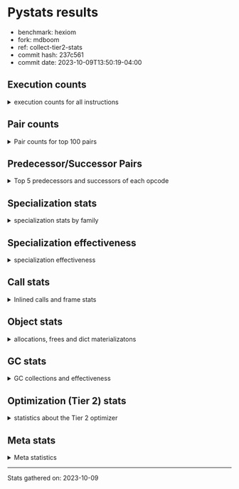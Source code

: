 
# Pystats results

- benchmark: hexiom
- fork: mdboom
- ref: collect-tier2-stats
- commit hash: 237c561
- commit date: 2023-10-09T13:50:19-04:00

## Execution counts

<details>
<summary> execution counts for all instructions </summary>

|Name | Count | Self | Cumulative | Miss ratio | 
|---|---:|---:|---:|---:|
| LOAD_FAST | 36,613,560 | 13.4% | 13.4% |  |
| RESUME_CHECK | 22,666,560 | 8.3% | 21.7% |  |
| ENTER_EXECUTOR | 21,010,960 | 7.7% | 29.4% |  |
| LOAD_CONST | 18,483,960 | 6.8% | 36.2% |  |
| POP_TOP | 14,750,340 | 5.4% | 41.6% |  |
| INTERPRETER_EXIT | 14,362,440 | 5.3% | 46.9% |  |
| YIELD_VALUE | 13,643,820 | 5.0% | 51.9% |  |
| BINARY_SUBSCR_LIST_INT | 13,121,280 | 4.8% | 56.7% |  |
| STORE_FAST | 12,166,820 | 4.5% | 61.2% |  |
| LOAD_ATTR_INSTANCE_VALUE | 12,161,280 | 4.5% | 65.6% |  |
| COMPARE_OP_INT | 9,144,000 | 3.4% | 69.0% |  |
| RETURN_VALUE | 7,357,560 | 2.7% | 71.7% |  |
| POP_JUMP_IF_FALSE | 6,627,420 | 2.4% | 74.1% |  |
| LOAD_FAST_LOAD_FAST | 6,306,300 | 2.3% | 76.4% |  |
| POP_JUMP_IF_TRUE | 5,834,880 | 2.1% | 78.6% |  |
| CALL_PY_EXACT_ARGS | 5,096,700 | 1.9% | 80.4% |  |
| LOAD_ATTR_METHOD_WITH_VALUES | 4,459,680 | 1.6% | 82.1% |  |
| LOAD_GLOBAL_BUILTIN | 4,413,180 | 1.6% | 83.7% |  |
| TO_BOOL_BOOL | 3,750,720 | 1.4% | 85.1% |  |
| CALL_LEN | 3,536,640 | 1.3% | 86.4% |  |
| BINARY_SUBSCR_GETITEM | 3,467,040 | 1.3% | 87.6% |  |
| BINARY_OP_ADD_INT | 3,381,600 | 1.2% | 88.9% |  |
| LOAD_GLOBAL_MODULE | 3,327,000 | 1.2% | 90.1% |  |
| JUMP_FORWARD | 3,119,040 | 1.1% | 91.2% |  |
| GET_ITER | 2,494,200 | 0.9% | 92.2% |  |
| FOR_ITER_LIST | 2,268,080 | 0.8% | 93.0% | 0.1% |
| LOAD_DEREF | 2,221,140 | 0.8% | 93.8% |  |
| CONTAINS_OP | 2,102,400 | 0.8% | 94.6% |  |
| RETURN_CONST | 1,865,820 | 0.7% | 95.3% |  |
| SWAP | 1,522,080 | 0.6% | 95.8% |  |
| COPY | 1,226,880 | 0.4% | 96.3% |  |
| CALL_BUILTIN_CLASS | 1,038,300 | 0.4% | 96.7% |  |
| FOR_ITER_RANGE | 991,700 | 0.4% | 97.0% | 0.2% |
| RETURN_GENERATOR | 718,140 | 0.3% | 97.3% |  |
| COPY_FREE_VARS | 718,140 | 0.3% | 97.5% |  |
| CALL_BUILTIN_FAST_WITH_KEYWORDS | 718,080 | 0.3% | 97.8% |  |
| STORE_SUBSCR_LIST_INT | 703,200 | 0.3% | 98.1% |  |
| BINARY_OP_SUBTRACT_INT | 613,440 | 0.2% | 98.3% |  |
| BUILD_TUPLE | 504,000 | 0.2% | 98.5% |  |
| MAKE_FUNCTION | 462,300 | 0.2% | 98.6% |  |
| SET_FUNCTION_ATTRIBUTE | 462,240 | 0.2% | 98.8% |  |
| BUILD_LIST | 364,860 | 0.1% | 98.9% |  |
| STORE_ATTR_INSTANCE_VALUE | 354,240 | 0.1% | 99.1% |  |
| LOAD_ATTR_METHOD_NO_DICT | 345,120 | 0.1% | 99.2% |  |
| POP_JUMP_IF_NOT_NONE | 261,600 | 0.1% | 99.3% |  |
| CALL_LIST_APPEND | 224,160 | 0.1% | 99.4% |  |
| BINARY_SLICE | 212,640 | 0.1% | 99.5% |  |
| CALL_METHOD_DESCRIPTOR_O | 174,780 | 0.1% | 99.5% |  |
| EXTENDED_ARG | 123,840 | 0.0% | 99.6% |  |
| EXIT_INIT_CHECK | 117,600 | 0.0% | 99.6% |  |
| CALL_ALLOC_AND_ENTER_INIT | 117,600 | 0.0% | 99.7% |  |
| MAKE_CELL | 103,680 | 0.0% | 99.7% |  |
| STORE_DEREF | 103,680 | 0.0% | 99.7% |  |
| BINARY_SUBSCR_TUPLE_INT | 95,520 | 0.0% | 99.8% |  |
| LOAD_ATTR_CLASS | 94,140 | 0.0% | 99.8% |  |
| LIST_APPEND | 78,240 | 0.0% | 99.8% |  |
| LOAD_FAST_AND_CLEAR | 78,240 | 0.0% | 99.9% |  |
| STORE_FAST_LOAD_FAST | 78,000 | 0.0% | 99.9% |  |
| CALL_PY_WITH_DEFAULTS | 77,280 | 0.0% | 99.9% |  |
| STORE_FAST_STORE_FAST | 53,820 | 0.0% | 99.9% |  |
| UNPACK_SEQUENCE_TWO_TUPLE | 53,820 | 0.0% | 100.0% |  |
| NOP | 42,780 | 0.0% | 100.0% |  |
| CALL_KW | 14,400 | 0.0% | 100.0% |  |
| BINARY_OP | 11,260 | 0.0% | 100.0% |  |
| STORE_SUBSCR_DICT | 9,120 | 0.0% | 100.0% |  |
| CALL | 7,840 | 0.0% | 100.0% |  |
| COMPARE_OP_STR | 7,740 | 0.0% | 100.0% |  |
| BINARY_SUBSCR_STR_INT | 7,680 | 0.0% | 100.0% |  |
| CALL_STR_1 | 5,760 | 0.0% | 100.0% |  |
| BINARY_SUBSCR_DICT | 2,940 | 0.0% | 100.0% |  |
| BINARY_OP_MULTIPLY_INT | 2,880 | 0.0% | 100.0% |  |
| CALL_METHOD_DESCRIPTOR_FAST | 840 | 0.0% | 100.0% |  |
| PUSH_NULL | 560 | 0.0% | 100.0% |  |
| CALL_METHOD_DESCRIPTOR_FAST_WITH_KEYWORDS | 540 | 0.0% | 100.0% |  |
| BUILD_MAP | 480 | 0.0% | 100.0% |  |
| JUMP_BACKWARD | 480 | 0.0% | 100.0% |  |
| CALL_METHOD_DESCRIPTOR_NOARGS | 480 | 0.0% | 100.0% |  |
| LOAD_ATTR_METHOD_LAZY_DICT | 480 | 0.0% | 100.0% |  |
| LOAD_ATTR_MODULE | 420 | 0.0% | 100.0% |  |
| LOAD_ATTR | 200 | 0.0% | 100.0% |  |
| LOAD_GLOBAL | 180 | 0.0% | 100.0% |  |
| CALL_FUNCTION_EX | 120 | 0.0% | 100.0% |  |
| CALL_INTRINSIC_1 | 60 | 0.0% | 100.0% |  |
| LIST_EXTEND | 60 | 0.0% | 100.0% |  |
| LOAD_FAST_CHECK | 60 | 0.0% | 100.0% |  |
| BINARY_OP_SUBTRACT_FLOAT | 60 | 0.0% | 100.0% |  |
| BINARY_SUBSCR | 20 | 0.0% | 100.0% |  |
| COMPARE_OP | 20 | 0.0% | 100.0% |  |
| UNPACK_SEQUENCE | 20 | 0.0% | 100.0% |  |


</details>

## Pair counts

<details>
<summary> Pair counts for top 100 pairs </summary>

|Pair | Count | Self | Cumulative | 
|---|---:|---:|---:|
| POP_TOP ENTER_EXECUTOR | 13,658,920 | 5.0% | 5.0% |
| CACHE RESUME_CHECK | 13,644,300 | 5.0% | 10.0% |
| YIELD_VALUE INTERPRETER_EXIT | 13,643,820 | 5.0% | 15.0% |
| RESUME_CHECK POP_TOP | 13,643,820 | 5.0% | 20.0% |
| LOAD_FAST LOAD_ATTR_INSTANCE_VALUE | 10,451,520 | 3.8% | 23.9% |
| ENTER_EXECUTOR YIELD_VALUE | 9,886,140 | 3.6% | 27.5% |
| LOAD_ATTR_INSTANCE_VALUE LOAD_FAST | 8,432,160 | 3.1% | 30.6% |
| LOAD_FAST BINARY_SUBSCR_LIST_INT | 8,284,800 | 3.0% | 33.6% |
| STORE_FAST LOAD_FAST | 6,559,860 | 2.4% | 36.0% |
| RESUME_CHECK LOAD_FAST | 5,202,300 | 1.9% | 37.9% |
| CALL_PY_EXACT_ARGS RESUME_CHECK | 4,538,880 | 1.7% | 39.6% |
| COMPARE_OP_INT POP_JUMP_IF_TRUE | 4,230,240 | 1.6% | 41.1% |
| BINARY_SUBSCR_LIST_INT RETURN_VALUE | 4,224,000 | 1.5% | 42.7% |
| LOAD_CONST COMPARE_OP_INT | 4,166,880 | 1.5% | 44.2% |
| LOAD_GLOBAL_BUILTIN LOAD_FAST | 3,971,580 | 1.5% | 45.7% |
| LOAD_FAST LOAD_ATTR_METHOD_WITH_VALUES | 3,964,320 | 1.5% | 47.1% |
| CALL_LEN LOAD_CONST | 3,471,360 | 1.3% | 48.4% |
| BINARY_SUBSCR_GETITEM RESUME_CHECK | 3,467,040 | 1.3% | 49.7% |
| LOAD_FAST LOAD_CONST | 3,349,440 | 1.2% | 50.9% |
| LOAD_ATTR_METHOD_WITH_VALUES LOAD_FAST | 3,349,440 | 1.2% | 52.1% |
| LOAD_FAST CALL_PY_EXACT_ARGS | 3,328,320 | 1.2% | 53.4% |
| LOAD_CONST BINARY_OP_ADD_INT | 3,311,040 | 1.2% | 54.6% |
| BINARY_OP_ADD_INT STORE_FAST | 3,304,800 | 1.2% | 55.8% |
| JUMP_FORWARD YIELD_VALUE | 3,071,040 | 1.1% | 56.9% |
| LOAD_CONST JUMP_FORWARD | 3,071,040 | 1.1% | 58.0% |
| ENTER_EXECUTOR LOAD_CONST | 3,041,280 | 1.1% | 59.1% |
| LOAD_CONST BINARY_SUBSCR_LIST_INT | 2,832,000 | 1.0% | 60.2% |
| RETURN_VALUE TO_BOOL_BOOL | 2,757,600 | 1.0% | 61.2% |
| LOAD_GLOBAL_MODULE COMPARE_OP_INT | 2,744,160 | 1.0% | 62.2% |
| RETURN_VALUE LOAD_CONST | 2,701,920 | 1.0% | 63.2% |
| TO_BOOL_BOOL POP_JUMP_IF_FALSE | 2,643,360 | 1.0% | 64.2% |
| POP_JUMP_IF_TRUE ENTER_EXECUTOR | 2,600,160 | 1.0% | 65.1% |
| RESUME_CHECK LOAD_GLOBAL_BUILTIN | 2,568,000 | 0.9% | 66.1% |
| BINARY_SUBSCR_LIST_INT CALL_LEN | 2,542,080 | 0.9% | 67.0% |
| COMPARE_OP_INT RETURN_VALUE | 2,542,080 | 0.9% | 67.9% |
| STORE_FAST ENTER_EXECUTOR | 2,482,840 | 0.9% | 68.8% |
| COMPARE_OP_INT POP_JUMP_IF_FALSE | 2,371,680 | 0.9% | 69.7% |
| LOAD_CONST STORE_FAST | 2,366,400 | 0.9% | 70.6% |
| FOR_ITER_LIST STORE_FAST | 2,141,240 | 0.8% | 71.4% |
| BINARY_SUBSCR_LIST_INT LOAD_GLOBAL_MODULE | 2,115,840 | 0.8% | 72.1% |
| POP_JUMP_IF_TRUE LOAD_FAST | 1,952,160 | 0.7% | 72.8% |
| ENTER_EXECUTOR BINARY_SUBSCR_GETITEM | 1,847,040 | 0.7% | 73.5% |
| POP_JUMP_IF_FALSE LOAD_FAST | 1,766,460 | 0.6% | 74.2% |
| POP_JUMP_IF_FALSE LOAD_CONST | 1,667,040 | 0.6% | 74.8% |
| CONTAINS_OP POP_JUMP_IF_FALSE | 1,611,360 | 0.6% | 75.4% |
| LOAD_FAST_LOAD_FAST BINARY_SUBSCR_GETITEM | 1,611,360 | 0.6% | 76.0% |
| ENTER_EXECUTOR LOAD_FAST | 1,476,960 | 0.5% | 76.5% |
| BINARY_SUBSCR_LIST_INT LOAD_CONST | 1,339,200 | 0.5% | 77.0% |
| LOAD_FAST_LOAD_FAST COMPARE_OP_INT | 1,281,120 | 0.5% | 77.5% |
| POP_JUMP_IF_FALSE LOAD_FAST_LOAD_FAST | 1,247,040 | 0.5% | 77.9% |
| LOAD_DEREF LOAD_FAST | 1,189,920 | 0.4% | 78.4% |
| LOAD_FAST CONTAINS_OP | 1,189,920 | 0.4% | 78.8% |
| TO_BOOL_BOOL POP_JUMP_IF_TRUE | 1,107,360 | 0.4% | 79.2% |
| BINARY_SUBSCR_LIST_INT STORE_FAST | 1,000,800 | 0.4% | 79.6% |
| LOAD_ATTR_INSTANCE_VALUE STORE_FAST | 995,520 | 0.4% | 79.9% |
| CALL_BUILTIN_CLASS GET_ITER | 989,280 | 0.4% | 80.3% |
| RESUME_CHECK LOAD_FAST_LOAD_FAST | 988,320 | 0.4% | 80.7% |
| STORE_FAST LOAD_CONST | 985,500 | 0.4% | 81.0% |
| LOAD_FAST_LOAD_FAST CALL_PY_EXACT_ARGS | 981,120 | 0.4% | 81.4% |
| ENTER_EXECUTOR ENTER_EXECUTOR | 955,660 | 0.4% | 81.7% |
| GET_ITER FOR_ITER_RANGE | 935,340 | 0.3% | 82.1% |
| LOAD_ATTR_METHOD_WITH_VALUES LOAD_FAST_LOAD_FAST | 926,880 | 0.3% | 82.4% |
| GET_ITER FOR_ITER_LIST | 914,640 | 0.3% | 82.8% |
| LOAD_FAST GET_ITER | 913,980 | 0.3% | 83.1% |
| LOAD_DEREF BINARY_SUBSCR_LIST_INT | 911,520 | 0.3% | 83.4% |
| ENTER_EXECUTOR LOAD_FAST_LOAD_FAST | 892,320 | 0.3% | 83.8% |
| RETURN_CONST TO_BOOL_BOOL | 891,360 | 0.3% | 84.1% |
| LOAD_FAST_LOAD_FAST LOAD_ATTR_INSTANCE_VALUE | 889,920 | 0.3% | 84.4% |
| POP_JUMP_IF_FALSE ENTER_EXECUTOR | 873,120 | 0.3% | 84.7% |
| BINARY_SUBSCR_LIST_INT CONTAINS_OP | 869,760 | 0.3% | 85.0% |
| FOR_ITER_RANGE STORE_FAST | 834,000 | 0.3% | 85.3% |
| LOAD_ATTR_INSTANCE_VALUE LOAD_DEREF | 821,760 | 0.3% | 85.6% |
| LOAD_FAST COMPARE_OP_INT | 792,000 | 0.3% | 85.9% |
| RETURN_VALUE LOAD_ATTR_INSTANCE_VALUE | 759,360 | 0.3% | 86.2% |
| LOAD_FAST LOAD_GLOBAL_MODULE | 750,240 | 0.3% | 86.5% |
| ENTER_EXECUTOR RETURN_CONST | 721,940 | 0.3% | 86.8% |
| ENTER_EXECUTOR LOAD_GLOBAL_BUILTIN | 720,000 | 0.3% | 87.0% |
| POP_JUMP_IF_FALSE RETURN_CONST | 719,040 | 0.3% | 87.3% |
| RETURN_CONST INTERPRETER_EXIT | 718,620 | 0.3% | 87.5% |
| BINARY_SUBSCR_LIST_INT LOAD_FAST | 718,560 | 0.3% | 87.8% |
| CACHE POP_TOP | 718,140 | 0.3% | 88.1% |
| POP_TOP RESUME_CHECK | 718,140 | 0.3% | 88.3% |
| LOAD_FAST FOR_ITER_LIST | 718,140 | 0.3% | 88.6% |
| RETURN_GENERATOR CALL_BUILTIN_FAST_WITH_KEYWORDS | 718,080 | 0.3% | 88.9% |
| COPY_FREE_VARS RETURN_GENERATOR | 718,080 | 0.3% | 89.1% |
| STORE_FAST LOAD_DEREF | 718,080 | 0.3% | 89.4% |
| CALL_BUILTIN_FAST_WITH_KEYWORDS STORE_FAST | 718,080 | 0.3% | 89.7% |
| STORE_FAST LOAD_FAST_LOAD_FAST | 713,820 | 0.3% | 89.9% |
| RETURN_VALUE CALL_LEN | 699,360 | 0.3% | 90.2% |
| LOAD_CONST YIELD_VALUE | 686,400 | 0.3% | 90.4% |
| LOAD_ATTR_INSTANCE_VALUE CALL_BUILTIN_CLASS | 666,240 | 0.2% | 90.7% |
| COPY COPY | 613,440 | 0.2% | 90.9% |
| COPY BINARY_SUBSCR_LIST_INT | 613,440 | 0.2% | 91.1% |
| SWAP SWAP | 613,440 | 0.2% | 91.3% |
| SWAP STORE_SUBSCR_LIST_INT | 613,440 | 0.2% | 91.6% |
| LOAD_CONST BINARY_OP_SUBTRACT_INT | 612,480 | 0.2% | 91.8% |
| BINARY_OP_SUBTRACT_INT SWAP | 607,200 | 0.2% | 92.0% |
| POP_JUMP_IF_TRUE LOAD_FAST_LOAD_FAST | 588,000 | 0.2% | 92.2% |
| LOAD_ATTR_INSTANCE_VALUE GET_ITER | 566,400 | 0.2% | 92.4% |
| ENTER_EXECUTOR FOR_ITER_LIST | 508,440 | 0.2% | 92.6% |


</details>

## Predecessor/Successor Pairs

<details>
<summary> Top 5 predecessors and successors of each opcode </summary>

### BINARY_SLICE

<details>
<summary> Successors and predecessors for BINARY_SLICE </summary>

|Predecessors | Count | Percentage | 
|---|---:|---:|
| LOAD_CONST | 211,680 | 99.5% |
| BINARY_OP_ADD_INT | 960 | 0.5% |

|Successors | Count | Percentage | 
|---|---:|---:|
| STORE_FAST | 158,880 | 74.7% |
| LIST_APPEND | 53,760 | 25.3% |


</details>

### CACHE

<details>
<summary> Successors and predecessors for CACHE </summary>

|Successors | Count | Percentage | 
|---|---:|---:|
| RESUME_CHECK | 13,644,300 | 95.0% |
| POP_TOP | 718,140 | 5.0% |


</details>

### BINARY_SUBSCR

<details>
<summary> Successors and predecessors for BINARY_SUBSCR </summary>

|Predecessors | Count | Percentage | 
|---|---:|---:|
| LOAD_FAST | 20 | 100.0% |

|Successors | Count | Percentage | 
|---|---:|---:|
| BINARY_SUBSCR_DICT | 20 | 100.0% |


</details>

### EXIT_INIT_CHECK

<details>
<summary> Successors and predecessors for EXIT_INIT_CHECK </summary>

|Predecessors | Count | Percentage | 
|---|---:|---:|
| RETURN_CONST | 117,600 | 100.0% |

|Successors | Count | Percentage | 
|---|---:|---:|
| RETURN_VALUE | 117,600 | 100.0% |


</details>

### GET_ITER

<details>
<summary> Successors and predecessors for GET_ITER </summary>

|Predecessors | Count | Percentage | 
|---|---:|---:|
| CALL_BUILTIN_CLASS | 989,280 | 39.7% |
| LOAD_FAST | 913,980 | 36.6% |
| LOAD_ATTR_INSTANCE_VALUE | 566,400 | 22.7% |
| RETURN_VALUE | 23,520 | 0.9% |
| CALL_METHOD_DESCRIPTOR_FAST_WITH_KEYWORDS | 540 | 0.0% |

|Successors | Count | Percentage | 
|---|---:|---:|
| FOR_ITER_RANGE | 935,340 | 37.5% |
| FOR_ITER_LIST | 914,640 | 36.7% |
| CALL_PY_EXACT_ARGS | 462,280 | 18.5% |
| EXTENDED_ARG | 103,680 | 4.2% |
| LOAD_FAST_AND_CLEAR | 78,240 | 3.1% |


</details>

### INTERPRETER_EXIT

<details>
<summary> Successors and predecessors for INTERPRETER_EXIT </summary>

|Predecessors | Count | Percentage | 
|---|---:|---:|
| YIELD_VALUE | 13,643,820 | 95.0% |
| RETURN_CONST | 718,620 | 5.0% |


</details>

### MAKE_FUNCTION

<details>
<summary> Successors and predecessors for MAKE_FUNCTION </summary>

|Predecessors | Count | Percentage | 
|---|---:|---:|
| LOAD_CONST | 462,300 | 100.0% |

|Successors | Count | Percentage | 
|---|---:|---:|
| SET_FUNCTION_ATTRIBUTE | 462,240 | 100.0% |
| LOAD_FAST_CHECK | 60 | 0.0% |


</details>

### NOP

<details>
<summary> Successors and predecessors for NOP </summary>

|Predecessors | Count | Percentage | 
|---|---:|---:|
| POP_JUMP_IF_FALSE | 42,720 | 99.9% |
| POP_TOP | 60 | 0.1% |

|Successors | Count | Percentage | 
|---|---:|---:|
| LOAD_GLOBAL_MODULE | 42,720 | 99.9% |
| LOAD_DEREF | 60 | 0.1% |


</details>

### POP_TOP

<details>
<summary> Successors and predecessors for POP_TOP </summary>

|Predecessors | Count | Percentage | 
|---|---:|---:|
| RESUME_CHECK | 13,643,820 | 92.5% |
| CACHE | 718,140 | 4.9% |
| CALL_METHOD_DESCRIPTOR_O | 174,720 | 1.2% |
| RETURN_CONST | 138,240 | 0.9% |
| SWAP | 60,960 | 0.4% |

|Successors | Count | Percentage | 
|---|---:|---:|
| ENTER_EXECUTOR | 13,658,920 | 92.6% |
| RESUME_CHECK | 718,140 | 4.9% |
| RETURN_CONST | 228,480 | 1.5% |
| RETURN_VALUE | 60,960 | 0.4% |
| LOAD_GLOBAL_MODULE | 54,720 | 0.4% |


</details>

### PUSH_NULL

<details>
<summary> Successors and predecessors for PUSH_NULL </summary>

|Predecessors | Count | Percentage | 
|---|---:|---:|
| LOAD_ATTR_MODULE | 420 | 75.0% |
| LOAD_DEREF | 120 | 21.4% |
| LOAD_ATTR | 20 | 3.6% |

|Successors | Count | Percentage | 
|---|---:|---:|
| CALL | 440 | 78.6% |
| LOAD_FAST | 120 | 21.4% |


</details>

### RETURN_GENERATOR

<details>
<summary> Successors and predecessors for RETURN_GENERATOR </summary>

|Predecessors | Count | Percentage | 
|---|---:|---:|
| COPY_FREE_VARS | 718,080 | 100.0% |
| CALL_PY_EXACT_ARGS | 60 | 0.0% |

|Successors | Count | Percentage | 
|---|---:|---:|
| CALL_BUILTIN_FAST_WITH_KEYWORDS | 718,080 | 100.0% |
| CALL_METHOD_DESCRIPTOR_O | 40 | 0.0% |
| CALL | 20 | 0.0% |


</details>

### RETURN_VALUE

<details>
<summary> Successors and predecessors for RETURN_VALUE </summary>

|Predecessors | Count | Percentage | 
|---|---:|---:|
| BINARY_SUBSCR_LIST_INT | 4,224,000 | 57.4% |
| COMPARE_OP_INT | 2,542,080 | 34.6% |
| LOAD_FAST | 292,380 | 4.0% |
| EXIT_INIT_CHECK | 117,600 | 1.6% |
| RETURN_VALUE | 78,300 | 1.1% |

|Successors | Count | Percentage | 
|---|---:|---:|
| TO_BOOL_BOOL | 2,757,600 | 37.5% |
| LOAD_CONST | 2,701,920 | 36.7% |
| LOAD_ATTR_INSTANCE_VALUE | 759,360 | 10.3% |
| CALL_LEN | 699,360 | 9.5% |
| STORE_FAST | 240,960 | 3.3% |


</details>

### BINARY_OP

<details>
<summary> Successors and predecessors for BINARY_OP </summary>

|Predecessors | Count | Percentage | 
|---|---:|---:|
| LOAD_FAST | 9,620 | 85.4% |
| BUILD_LIST | 960 | 8.5% |
| BINARY_OP_SUBTRACT_INT | 480 | 4.3% |
| BINARY_OP | 200 | 1.8% |

|Successors | Count | Percentage | 
|---|---:|---:|
| LOAD_CONST | 10,080 | 89.5% |
| LOAD_FAST | 480 | 4.3% |
| STORE_FAST | 480 | 4.3% |
| BINARY_OP | 200 | 1.8% |
| BINARY_OP_SUBTRACT_FLOAT | 20 | 0.2% |


</details>

### BUILD_LIST

<details>
<summary> Successors and predecessors for BUILD_LIST </summary>

|Predecessors | Count | Percentage | 
|---|---:|---:|
| LOAD_FAST | 181,500 | 49.7% |
| STORE_FAST | 102,720 | 28.2% |
| SWAP | 78,240 | 21.4% |
| LOAD_CONST | 960 | 0.3% |
| LOAD_FAST_LOAD_FAST | 960 | 0.3% |

|Successors | Count | Percentage | 
|---|---:|---:|
| STORE_FAST | 205,440 | 56.3% |
| LOAD_FAST | 78,720 | 21.6% |
| SWAP | 78,240 | 21.4% |
| BINARY_OP | 960 | 0.3% |
| CALL_ALLOC_AND_ENTER_INIT | 960 | 0.3% |


</details>

### BUILD_MAP

<details>
<summary> Successors and predecessors for BUILD_MAP </summary>

|Predecessors | Count | Percentage | 
|---|---:|---:|
| STORE_ATTR_INSTANCE_VALUE | 480 | 100.0% |

|Successors | Count | Percentage | 
|---|---:|---:|
| LOAD_FAST | 480 | 100.0% |


</details>

### BUILD_TUPLE

<details>
<summary> Successors and predecessors for BUILD_TUPLE </summary>

|Predecessors | Count | Percentage | 
|---|---:|---:|
| LOAD_FAST | 462,240 | 91.7% |
| LOAD_FAST_LOAD_FAST | 27,840 | 5.5% |
| LOAD_GLOBAL_MODULE | 13,920 | 2.8% |

|Successors | Count | Percentage | 
|---|---:|---:|
| LOAD_CONST | 462,240 | 91.7% |
| LIST_APPEND | 23,520 | 4.7% |
| CALL_LIST_APPEND | 13,920 | 2.8% |
| STORE_FAST | 3,360 | 0.7% |
| BINARY_SUBSCR_DICT | 480 | 0.1% |


</details>

### CALL

<details>
<summary> Successors and predecessors for CALL </summary>

|Predecessors | Count | Percentage | 
|---|---:|---:|
| LOAD_FAST | 3,380 | 43.1% |
| ENTER_EXECUTOR | 2,680 | 34.2% |
| BINARY_SUBSCR_LIST_INT | 480 | 6.1% |
| LOAD_ATTR_INSTANCE_VALUE | 480 | 6.1% |
| PUSH_NULL | 440 | 5.6% |

|Successors | Count | Percentage | 
|---|---:|---:|
| STORE_FAST | 7,320 | 93.4% |
| CALL | 280 | 3.6% |
| POP_TOP | 60 | 0.8% |
| LOAD_FAST | 60 | 0.8% |
| CALL_METHOD_DESCRIPTOR_FAST | 40 | 0.5% |


</details>

### CALL_FUNCTION_EX

<details>
<summary> Successors and predecessors for CALL_FUNCTION_EX </summary>

|Predecessors | Count | Percentage | 
|---|---:|---:|
| CALL_INTRINSIC_1 | 60 | 50.0% |
| LOAD_FAST | 60 | 50.0% |

|Successors | Count | Percentage | 
|---|---:|---:|
| COPY_FREE_VARS | 60 | 50.0% |
| RESUME_CHECK | 60 | 50.0% |


</details>

### CALL_INTRINSIC_1

<details>
<summary> Successors and predecessors for CALL_INTRINSIC_1 </summary>

|Predecessors | Count | Percentage | 
|---|---:|---:|
| LIST_EXTEND | 60 | 100.0% |

|Successors | Count | Percentage | 
|---|---:|---:|
| CALL_FUNCTION_EX | 60 | 100.0% |


</details>

### CALL_KW

<details>
<summary> Successors and predecessors for CALL_KW </summary>

|Predecessors | Count | Percentage | 
|---|---:|---:|
| LOAD_CONST | 12,960 | 90.0% |
| ENTER_EXECUTOR | 1,440 | 10.0% |

|Successors | Count | Percentage | 
|---|---:|---:|
| POP_TOP | 13,920 | 96.7% |
| RESUME_CHECK | 480 | 3.3% |


</details>

### COMPARE_OP

<details>
<summary> Successors and predecessors for COMPARE_OP </summary>

|Predecessors | Count | Percentage | 
|---|---:|---:|
| LOAD_FAST_LOAD_FAST | 20 | 100.0% |

|Successors | Count | Percentage | 
|---|---:|---:|
| COMPARE_OP_STR | 20 | 100.0% |


</details>

### CONTAINS_OP

<details>
<summary> Successors and predecessors for CONTAINS_OP </summary>

|Predecessors | Count | Percentage | 
|---|---:|---:|
| LOAD_FAST | 1,189,920 | 56.6% |
| BINARY_SUBSCR_LIST_INT | 869,760 | 41.4% |
| RETURN_VALUE | 42,240 | 2.0% |
| LOAD_ATTR_INSTANCE_VALUE | 480 | 0.0% |

|Successors | Count | Percentage | 
|---|---:|---:|
| POP_JUMP_IF_FALSE | 1,611,360 | 76.6% |
| POP_JUMP_IF_TRUE | 490,560 | 23.3% |
| RETURN_VALUE | 480 | 0.0% |


</details>

### COPY

<details>
<summary> Successors and predecessors for COPY </summary>

|Predecessors | Count | Percentage | 
|---|---:|---:|
| COPY | 613,440 | 50.0% |
| LOAD_FAST_LOAD_FAST | 483,840 | 39.4% |
| BINARY_SUBSCR_LIST_INT | 129,600 | 10.6% |

|Successors | Count | Percentage | 
|---|---:|---:|
| COPY | 613,440 | 50.0% |
| BINARY_SUBSCR_LIST_INT | 613,440 | 50.0% |


</details>

### COPY_FREE_VARS

<details>
<summary> Successors and predecessors for COPY_FREE_VARS </summary>

|Predecessors | Count | Percentage | 
|---|---:|---:|
| CALL_PY_EXACT_ARGS | 462,240 | 64.4% |
| ENTER_EXECUTOR | 255,840 | 35.6% |
| CALL_FUNCTION_EX | 60 | 0.0% |

|Successors | Count | Percentage | 
|---|---:|---:|
| RETURN_GENERATOR | 718,080 | 100.0% |
| RESUME_CHECK | 60 | 0.0% |


</details>

### ENTER_EXECUTOR

<details>
<summary> Successors and predecessors for ENTER_EXECUTOR </summary>

|Predecessors | Count | Percentage | 
|---|---:|---:|
| POP_TOP | 13,658,920 | 65.0% |
| POP_JUMP_IF_TRUE | 2,600,160 | 12.4% |
| STORE_FAST | 2,482,840 | 11.8% |
| ENTER_EXECUTOR | 955,660 | 4.5% |
| POP_JUMP_IF_FALSE | 873,120 | 4.2% |

|Successors | Count | Percentage | 
|---|---:|---:|
| YIELD_VALUE | 9,886,140 | 47.1% |
| LOAD_CONST | 3,041,280 | 14.5% |
| BINARY_SUBSCR_GETITEM | 1,847,040 | 8.8% |
| LOAD_FAST | 1,476,960 | 7.0% |
| ENTER_EXECUTOR | 955,660 | 4.5% |


</details>

### EXTENDED_ARG

<details>
<summary> Successors and predecessors for EXTENDED_ARG </summary>

|Predecessors | Count | Percentage | 
|---|---:|---:|
| GET_ITER | 103,680 | 83.7% |
| ENTER_EXECUTOR | 20,160 | 16.3% |

|Successors | Count | Percentage | 
|---|---:|---:|
| FOR_ITER_LIST | 102,600 | 82.8% |
| ENTER_EXECUTOR | 20,160 | 16.3% |
| FOR_ITER_RANGE | 1,080 | 0.9% |


</details>

### JUMP_BACKWARD

<details>
<summary> Successors and predecessors for JUMP_BACKWARD </summary>

|Predecessors | Count | Percentage | 
|---|---:|---:|
| POP_TOP | 260 | 54.2% |
| STORE_FAST | 200 | 41.7% |
| ENTER_EXECUTOR | 20 | 4.2% |

|Successors | Count | Percentage | 
|---|---:|---:|
| FOR_ITER_LIST | 220 | 45.8% |
| FOR_ITER_RANGE | 160 | 33.3% |
| ENTER_EXECUTOR | 100 | 20.8% |


</details>

### JUMP_FORWARD

<details>
<summary> Successors and predecessors for JUMP_FORWARD </summary>

|Predecessors | Count | Percentage | 
|---|---:|---:|
| LOAD_CONST | 3,071,040 | 98.5% |
| STORE_FAST | 39,840 | 1.3% |
| CALL_STR_1 | 5,760 | 0.2% |
| CALL_BUILTIN_CLASS | 1,920 | 0.1% |
| POP_JUMP_IF_FALSE | 480 | 0.0% |

|Successors | Count | Percentage | 
|---|---:|---:|
| YIELD_VALUE | 3,071,040 | 98.5% |
| LOAD_FAST | 30,240 | 1.0% |
| LOAD_GLOBAL_BUILTIN | 9,120 | 0.3% |
| STORE_FAST | 7,680 | 0.2% |
| LOAD_FAST_LOAD_FAST | 480 | 0.0% |


</details>

### LIST_APPEND

<details>
<summary> Successors and predecessors for LIST_APPEND </summary>

|Predecessors | Count | Percentage | 
|---|---:|---:|
| BINARY_SLICE | 53,760 | 68.7% |
| BUILD_TUPLE | 23,520 | 30.1% |
| BUILD_LIST | 480 | 0.6% |
| CALL_METHOD_DESCRIPTOR_FAST | 480 | 0.6% |

|Successors | Count | Percentage | 
|---|---:|---:|
| ENTER_EXECUTOR | 78,240 | 100.0% |


</details>

### LIST_EXTEND

<details>
<summary> Successors and predecessors for LIST_EXTEND </summary>

|Predecessors | Count | Percentage | 
|---|---:|---:|
| LOAD_DEREF | 60 | 100.0% |

|Successors | Count | Percentage | 
|---|---:|---:|
| CALL_INTRINSIC_1 | 60 | 100.0% |


</details>

### LOAD_ATTR

<details>
<summary> Successors and predecessors for LOAD_ATTR </summary>

|Predecessors | Count | Percentage | 
|---|---:|---:|
| LOAD_GLOBAL_MODULE | 100 | 50.0% |
| LOAD_FAST | 40 | 20.0% |
| LOAD_CONST | 20 | 10.0% |
| LOAD_FAST_CHECK | 20 | 10.0% |
| LOAD_GLOBAL | 20 | 10.0% |

|Successors | Count | Percentage | 
|---|---:|---:|
| LOAD_ATTR_METHOD_NO_DICT | 80 | 40.0% |
| LOAD_ATTR_MODULE | 80 | 40.0% |
| PUSH_NULL | 20 | 10.0% |
| LOAD_ATTR_CLASS | 20 | 10.0% |


</details>

### LOAD_CONST

<details>
<summary> Successors and predecessors for LOAD_CONST </summary>

|Predecessors | Count | Percentage | 
|---|---:|---:|
| CALL_LEN | 3,471,360 | 18.8% |
| LOAD_FAST | 3,349,440 | 18.1% |
| ENTER_EXECUTOR | 3,041,280 | 16.5% |
| RETURN_VALUE | 2,701,920 | 14.6% |
| POP_JUMP_IF_FALSE | 1,667,040 | 9.0% |

|Successors | Count | Percentage | 
|---|---:|---:|
| COMPARE_OP_INT | 4,166,880 | 22.5% |
| BINARY_OP_ADD_INT | 3,311,040 | 17.9% |
| JUMP_FORWARD | 3,071,040 | 16.6% |
| BINARY_SUBSCR_LIST_INT | 2,832,000 | 15.3% |
| STORE_FAST | 2,366,400 | 12.8% |


</details>

### LOAD_DEREF

<details>
<summary> Successors and predecessors for LOAD_DEREF </summary>

|Predecessors | Count | Percentage | 
|---|---:|---:|
| LOAD_ATTR_INSTANCE_VALUE | 821,760 | 37.0% |
| STORE_FAST | 718,080 | 32.3% |
| ENTER_EXECUTOR | 468,000 | 21.1% |
| LOAD_ATTR_METHOD_WITH_VALUES | 111,360 | 5.0% |
| LOAD_FAST | 97,920 | 4.4% |

|Successors | Count | Percentage | 
|---|---:|---:|
| LOAD_FAST | 1,189,920 | 53.6% |
| BINARY_SUBSCR_LIST_INT | 911,520 | 41.0% |
| CALL_PY_EXACT_ARGS | 119,520 | 5.4% |
| PUSH_NULL | 120 | 0.0% |
| LIST_EXTEND | 60 | 0.0% |


</details>

### LOAD_FAST

<details>
<summary> Successors and predecessors for LOAD_FAST </summary>

|Predecessors | Count | Percentage | 
|---|---:|---:|
| LOAD_ATTR_INSTANCE_VALUE | 8,432,160 | 23.0% |
| STORE_FAST | 6,559,860 | 17.9% |
| RESUME_CHECK | 5,202,300 | 14.2% |
| LOAD_GLOBAL_BUILTIN | 3,971,580 | 10.8% |
| LOAD_ATTR_METHOD_WITH_VALUES | 3,349,440 | 9.1% |

|Successors | Count | Percentage | 
|---|---:|---:|
| LOAD_ATTR_INSTANCE_VALUE | 10,451,520 | 28.5% |
| BINARY_SUBSCR_LIST_INT | 8,284,800 | 22.6% |
| LOAD_ATTR_METHOD_WITH_VALUES | 3,964,320 | 10.8% |
| LOAD_CONST | 3,349,440 | 9.1% |
| CALL_PY_EXACT_ARGS | 3,328,320 | 9.1% |


</details>

### LOAD_FAST_AND_CLEAR

<details>
<summary> Successors and predecessors for LOAD_FAST_AND_CLEAR </summary>

|Predecessors | Count | Percentage | 
|---|---:|---:|
| GET_ITER | 78,240 | 100.0% |

|Successors | Count | Percentage | 
|---|---:|---:|
| SWAP | 78,240 | 100.0% |


</details>

### LOAD_FAST_CHECK

<details>
<summary> Successors and predecessors for LOAD_FAST_CHECK </summary>

|Predecessors | Count | Percentage | 
|---|---:|---:|
| MAKE_FUNCTION | 60 | 100.0% |

|Successors | Count | Percentage | 
|---|---:|---:|
| LOAD_ATTR_METHOD_NO_DICT | 40 | 66.7% |
| LOAD_ATTR | 20 | 33.3% |


</details>

### LOAD_FAST_LOAD_FAST

<details>
<summary> Successors and predecessors for LOAD_FAST_LOAD_FAST </summary>

|Predecessors | Count | Percentage | 
|---|---:|---:|
| POP_JUMP_IF_FALSE | 1,247,040 | 19.8% |
| RESUME_CHECK | 988,320 | 15.7% |
| LOAD_ATTR_METHOD_WITH_VALUES | 926,880 | 14.7% |
| ENTER_EXECUTOR | 892,320 | 14.1% |
| STORE_FAST | 713,820 | 11.3% |

|Successors | Count | Percentage | 
|---|---:|---:|
| BINARY_SUBSCR_GETITEM | 1,611,360 | 25.6% |
| COMPARE_OP_INT | 1,281,120 | 20.3% |
| CALL_PY_EXACT_ARGS | 981,120 | 15.6% |
| LOAD_ATTR_INSTANCE_VALUE | 889,920 | 14.1% |
| COPY | 483,840 | 7.7% |


</details>

### LOAD_GLOBAL

<details>
<summary> Successors and predecessors for LOAD_GLOBAL </summary>

|Predecessors | Count | Percentage | 
|---|---:|---:|
| STORE_FAST | 80 | 44.4% |
| RETURN_VALUE | 40 | 22.2% |
| STORE_FAST_STORE_FAST | 20 | 11.1% |
| FOR_ITER_RANGE | 20 | 11.1% |
| RESUME_CHECK | 20 | 11.1% |

|Successors | Count | Percentage | 
|---|---:|---:|
| LOAD_GLOBAL_MODULE | 140 | 77.8% |
| LOAD_ATTR | 20 | 11.1% |
| LOAD_GLOBAL_BUILTIN | 20 | 11.1% |


</details>

### MAKE_CELL

<details>
<summary> Successors and predecessors for MAKE_CELL </summary>

|Predecessors | Count | Percentage | 
|---|---:|---:|
| CALL_PY_EXACT_ARGS | 95,520 | 92.1% |
| ENTER_EXECUTOR | 7,200 | 6.9% |
| CALL_PY_WITH_DEFAULTS | 960 | 0.9% |

|Successors | Count | Percentage | 
|---|---:|---:|
| RESUME_CHECK | 103,680 | 100.0% |


</details>

### POP_JUMP_IF_FALSE

<details>
<summary> Successors and predecessors for POP_JUMP_IF_FALSE </summary>

|Predecessors | Count | Percentage | 
|---|---:|---:|
| TO_BOOL_BOOL | 2,643,360 | 39.9% |
| COMPARE_OP_INT | 2,371,680 | 35.8% |
| CONTAINS_OP | 1,611,360 | 24.3% |
| COMPARE_OP_STR | 1,020 | 0.0% |

|Successors | Count | Percentage | 
|---|---:|---:|
| LOAD_FAST | 1,766,460 | 26.7% |
| LOAD_CONST | 1,667,040 | 25.2% |
| LOAD_FAST_LOAD_FAST | 1,247,040 | 18.8% |
| ENTER_EXECUTOR | 873,120 | 13.2% |
| RETURN_CONST | 719,040 | 10.8% |


</details>

### POP_JUMP_IF_NOT_NONE

<details>
<summary> Successors and predecessors for POP_JUMP_IF_NOT_NONE </summary>

|Predecessors | Count | Percentage | 
|---|---:|---:|
| LOAD_FAST | 261,600 | 100.0% |

|Successors | Count | Percentage | 
|---|---:|---:|
| LOAD_FAST | 259,680 | 99.3% |
| LOAD_GLOBAL_BUILTIN | 1,920 | 0.7% |


</details>

### POP_JUMP_IF_TRUE

<details>
<summary> Successors and predecessors for POP_JUMP_IF_TRUE </summary>

|Predecessors | Count | Percentage | 
|---|---:|---:|
| COMPARE_OP_INT | 4,230,240 | 72.5% |
| TO_BOOL_BOOL | 1,107,360 | 19.0% |
| CONTAINS_OP | 490,560 | 8.4% |
| COMPARE_OP_STR | 6,720 | 0.1% |

|Successors | Count | Percentage | 
|---|---:|---:|
| ENTER_EXECUTOR | 2,600,160 | 44.6% |
| LOAD_FAST | 1,952,160 | 33.5% |
| LOAD_FAST_LOAD_FAST | 588,000 | 10.1% |
| LOAD_GLOBAL_BUILTIN | 420,480 | 7.2% |
| LOAD_CONST | 246,240 | 4.2% |


</details>

### RETURN_CONST

<details>
<summary> Successors and predecessors for RETURN_CONST </summary>

|Predecessors | Count | Percentage | 
|---|---:|---:|
| ENTER_EXECUTOR | 721,940 | 38.7% |
| POP_JUMP_IF_FALSE | 719,040 | 38.5% |
| POP_TOP | 228,480 | 12.2% |
| STORE_ATTR_INSTANCE_VALUE | 117,600 | 6.3% |
| STORE_SUBSCR_LIST_INT | 78,720 | 4.2% |

|Successors | Count | Percentage | 
|---|---:|---:|
| TO_BOOL_BOOL | 891,360 | 47.8% |
| INTERPRETER_EXIT | 718,620 | 38.5% |
| POP_TOP | 138,240 | 7.4% |
| EXIT_INIT_CHECK | 117,600 | 6.3% |


</details>

### SET_FUNCTION_ATTRIBUTE

<details>
<summary> Successors and predecessors for SET_FUNCTION_ATTRIBUTE </summary>

|Predecessors | Count | Percentage | 
|---|---:|---:|
| MAKE_FUNCTION | 462,240 | 100.0% |

|Successors | Count | Percentage | 
|---|---:|---:|
| LOAD_FAST | 462,240 | 100.0% |


</details>

### STORE_DEREF

<details>
<summary> Successors and predecessors for STORE_DEREF </summary>

|Predecessors | Count | Percentage | 
|---|---:|---:|
| FOR_ITER_RANGE | 103,680 | 100.0% |

|Successors | Count | Percentage | 
|---|---:|---:|
| LOAD_FAST | 103,680 | 100.0% |


</details>

### STORE_FAST

<details>
<summary> Successors and predecessors for STORE_FAST </summary>

|Predecessors | Count | Percentage | 
|---|---:|---:|
| BINARY_OP_ADD_INT | 3,304,800 | 27.2% |
| LOAD_CONST | 2,366,400 | 19.4% |
| FOR_ITER_LIST | 2,141,240 | 17.6% |
| BINARY_SUBSCR_LIST_INT | 1,000,800 | 8.2% |
| LOAD_ATTR_INSTANCE_VALUE | 995,520 | 8.2% |

|Successors | Count | Percentage | 
|---|---:|---:|
| LOAD_FAST | 6,559,860 | 53.9% |
| ENTER_EXECUTOR | 2,482,840 | 20.4% |
| LOAD_CONST | 985,500 | 8.1% |
| LOAD_DEREF | 718,080 | 5.9% |
| LOAD_FAST_LOAD_FAST | 713,820 | 5.9% |


</details>

### STORE_FAST_LOAD_FAST

<details>
<summary> Successors and predecessors for STORE_FAST_LOAD_FAST </summary>

|Predecessors | Count | Percentage | 
|---|---:|---:|
| FOR_ITER_RANGE | 53,760 | 68.9% |
| FOR_ITER_LIST | 24,240 | 31.1% |

|Successors | Count | Percentage | 
|---|---:|---:|
| LOAD_ATTR_INSTANCE_VALUE | 53,760 | 68.9% |
| LOAD_GLOBAL_MODULE | 23,520 | 30.2% |
| LOAD_ATTR_METHOD_NO_DICT | 720 | 0.9% |


</details>

### STORE_FAST_STORE_FAST

<details>
<summary> Successors and predecessors for STORE_FAST_STORE_FAST </summary>

|Predecessors | Count | Percentage | 
|---|---:|---:|
| UNPACK_SEQUENCE_TWO_TUPLE | 53,820 | 100.0% |

|Successors | Count | Percentage | 
|---|---:|---:|
| LOAD_FAST | 53,280 | 99.0% |
| LOAD_GLOBAL_MODULE | 520 | 1.0% |
| LOAD_GLOBAL | 20 | 0.0% |


</details>

### SWAP

<details>
<summary> Successors and predecessors for SWAP </summary>

|Predecessors | Count | Percentage | 
|---|---:|---:|
| SWAP | 613,440 | 40.3% |
| BINARY_OP_SUBTRACT_INT | 607,200 | 39.9% |
| BUILD_LIST | 78,240 | 5.1% |
| LOAD_FAST_AND_CLEAR | 78,240 | 5.1% |
| ENTER_EXECUTOR | 77,760 | 5.1% |

|Successors | Count | Percentage | 
|---|---:|---:|
| SWAP | 613,440 | 40.3% |
| STORE_SUBSCR_LIST_INT | 613,440 | 40.3% |
| BUILD_LIST | 78,240 | 5.1% |
| STORE_FAST | 77,760 | 5.1% |
| POP_TOP | 60,960 | 4.0% |


</details>

### UNPACK_SEQUENCE

<details>
<summary> Successors and predecessors for UNPACK_SEQUENCE </summary>

|Predecessors | Count | Percentage | 
|---|---:|---:|
| BINARY_SUBSCR_DICT | 20 | 100.0% |

|Successors | Count | Percentage | 
|---|---:|---:|
| UNPACK_SEQUENCE_TWO_TUPLE | 20 | 100.0% |


</details>

### YIELD_VALUE

<details>
<summary> Successors and predecessors for YIELD_VALUE </summary>

|Predecessors | Count | Percentage | 
|---|---:|---:|
| ENTER_EXECUTOR | 9,886,140 | 72.5% |
| JUMP_FORWARD | 3,071,040 | 22.5% |
| LOAD_CONST | 686,400 | 5.0% |
| CALL_METHOD_DESCRIPTOR_FAST | 240 | 0.0% |

|Successors | Count | Percentage | 
|---|---:|---:|
| INTERPRETER_EXIT | 13,643,820 | 100.0% |


</details>

### BINARY_OP_ADD_INT

<details>
<summary> Successors and predecessors for BINARY_OP_ADD_INT </summary>

|Predecessors | Count | Percentage | 
|---|---:|---:|
| LOAD_CONST | 3,311,040 | 97.9% |
| CALL_LEN | 65,280 | 1.9% |
| LOAD_FAST_LOAD_FAST | 3,840 | 0.1% |
| LOAD_ATTR_INSTANCE_VALUE | 960 | 0.0% |
| LOAD_FAST | 480 | 0.0% |

|Successors | Count | Percentage | 
|---|---:|---:|
| STORE_FAST | 3,304,800 | 97.7% |
| COMPARE_OP_INT | 65,280 | 1.9% |
| SWAP | 6,240 | 0.2% |
| CALL_BUILTIN_CLASS | 2,400 | 0.1% |
| LOAD_CONST | 1,440 | 0.0% |


</details>

### BINARY_OP_MULTIPLY_INT

<details>
<summary> Successors and predecessors for BINARY_OP_MULTIPLY_INT </summary>

|Predecessors | Count | Percentage | 
|---|---:|---:|
| LOAD_CONST | 1,920 | 66.7% |
| LOAD_FAST | 480 | 16.7% |
| BINARY_OP_SUBTRACT_INT | 480 | 16.7% |

|Successors | Count | Percentage | 
|---|---:|---:|
| LOAD_CONST | 2,400 | 83.3% |
| LOAD_FAST | 480 | 16.7% |


</details>

### BINARY_OP_SUBTRACT_FLOAT

<details>
<summary> Successors and predecessors for BINARY_OP_SUBTRACT_FLOAT </summary>

|Predecessors | Count | Percentage | 
|---|---:|---:|
| LOAD_FAST | 40 | 66.7% |
| BINARY_OP | 20 | 33.3% |

|Successors | Count | Percentage | 
|---|---:|---:|
| STORE_FAST | 60 | 100.0% |


</details>

### BINARY_OP_SUBTRACT_INT

<details>
<summary> Successors and predecessors for BINARY_OP_SUBTRACT_INT </summary>

|Predecessors | Count | Percentage | 
|---|---:|---:|
| LOAD_CONST | 612,480 | 99.8% |
| LOAD_FAST_LOAD_FAST | 960 | 0.2% |

|Successors | Count | Percentage | 
|---|---:|---:|
| SWAP | 607,200 | 99.0% |
| CALL_BUILTIN_CLASS | 1,920 | 0.3% |
| LOAD_CONST | 1,440 | 0.2% |
| STORE_FAST | 1,440 | 0.2% |
| BINARY_OP | 480 | 0.1% |


</details>

### BINARY_SUBSCR_DICT

<details>
<summary> Successors and predecessors for BINARY_SUBSCR_DICT </summary>

|Predecessors | Count | Percentage | 
|---|---:|---:|
| LOAD_FAST | 2,440 | 83.0% |
| BUILD_TUPLE | 480 | 16.3% |
| BINARY_SUBSCR | 20 | 0.7% |

|Successors | Count | Percentage | 
|---|---:|---:|
| RETURN_VALUE | 2,400 | 81.6% |
| LOAD_ATTR_INSTANCE_VALUE | 480 | 16.3% |
| UNPACK_SEQUENCE_TWO_TUPLE | 40 | 1.4% |
| UNPACK_SEQUENCE | 20 | 0.7% |


</details>

### BINARY_SUBSCR_GETITEM

<details>
<summary> Successors and predecessors for BINARY_SUBSCR_GETITEM </summary>

|Predecessors | Count | Percentage | 
|---|---:|---:|
| ENTER_EXECUTOR | 1,847,040 | 53.3% |
| LOAD_FAST_LOAD_FAST | 1,611,360 | 46.5% |
| LOAD_FAST | 8,640 | 0.2% |

|Successors | Count | Percentage | 
|---|---:|---:|
| RESUME_CHECK | 3,467,040 | 100.0% |


</details>

### BINARY_SUBSCR_LIST_INT

<details>
<summary> Successors and predecessors for BINARY_SUBSCR_LIST_INT </summary>

|Predecessors | Count | Percentage | 
|---|---:|---:|
| LOAD_FAST | 8,284,800 | 63.1% |
| LOAD_CONST | 2,832,000 | 21.6% |
| LOAD_DEREF | 911,520 | 6.9% |
| COPY | 613,440 | 4.7% |
| LOAD_FAST_LOAD_FAST | 479,520 | 3.7% |

|Successors | Count | Percentage | 
|---|---:|---:|
| RETURN_VALUE | 4,224,000 | 32.2% |
| CALL_LEN | 2,542,080 | 19.4% |
| LOAD_GLOBAL_MODULE | 2,115,840 | 16.1% |
| LOAD_CONST | 1,339,200 | 10.2% |
| STORE_FAST | 1,000,800 | 7.6% |


</details>

### BINARY_SUBSCR_STR_INT

<details>
<summary> Successors and predecessors for BINARY_SUBSCR_STR_INT </summary>

|Predecessors | Count | Percentage | 
|---|---:|---:|
| LOAD_CONST | 7,680 | 100.0% |

|Successors | Count | Percentage | 
|---|---:|---:|
| LOAD_CONST | 7,680 | 100.0% |


</details>

### BINARY_SUBSCR_TUPLE_INT

<details>
<summary> Successors and predecessors for BINARY_SUBSCR_TUPLE_INT </summary>

|Predecessors | Count | Percentage | 
|---|---:|---:|
| LOAD_CONST | 95,520 | 100.0% |

|Successors | Count | Percentage | 
|---|---:|---:|
| CALL_PY_EXACT_ARGS | 95,520 | 100.0% |


</details>

### CALL_ALLOC_AND_ENTER_INIT

<details>
<summary> Successors and predecessors for CALL_ALLOC_AND_ENTER_INIT </summary>

|Predecessors | Count | Percentage | 
|---|---:|---:|
| RETURN_VALUE | 53,760 | 45.7% |
| ENTER_EXECUTOR | 37,920 | 32.2% |
| LOAD_CONST | 24,000 | 20.4% |
| BUILD_LIST | 960 | 0.8% |
| LOAD_FAST | 960 | 0.8% |

|Successors | Count | Percentage | 
|---|---:|---:|
| RESUME_CHECK | 117,600 | 100.0% |


</details>

### CALL_BUILTIN_CLASS

<details>
<summary> Successors and predecessors for CALL_BUILTIN_CLASS </summary>

|Predecessors | Count | Percentage | 
|---|---:|---:|
| LOAD_ATTR_INSTANCE_VALUE | 666,240 | 64.2% |
| LOAD_CONST | 317,280 | 30.6% |
| STORE_FAST | 23,520 | 2.3% |
| CALL_BUILTIN_CLASS | 23,520 | 2.3% |
| LOAD_FAST | 3,400 | 0.3% |

|Successors | Count | Percentage | 
|---|---:|---:|
| GET_ITER | 989,280 | 95.3% |
| STORE_FAST | 23,580 | 2.3% |
| CALL_BUILTIN_CLASS | 23,520 | 2.3% |
| JUMP_FORWARD | 1,920 | 0.2% |


</details>

### CALL_BUILTIN_FAST_WITH_KEYWORDS

<details>
<summary> Successors and predecessors for CALL_BUILTIN_FAST_WITH_KEYWORDS </summary>

|Predecessors | Count | Percentage | 
|---|---:|---:|
| RETURN_GENERATOR | 718,080 | 100.0% |

|Successors | Count | Percentage | 
|---|---:|---:|
| STORE_FAST | 718,080 | 100.0% |


</details>

### CALL_LEN

<details>
<summary> Successors and predecessors for CALL_LEN </summary>

|Predecessors | Count | Percentage | 
|---|---:|---:|
| BINARY_SUBSCR_LIST_INT | 2,542,080 | 71.9% |
| RETURN_VALUE | 699,360 | 19.8% |
| LOAD_FAST | 295,200 | 8.3% |

|Successors | Count | Percentage | 
|---|---:|---:|
| LOAD_CONST | 3,471,360 | 98.2% |
| BINARY_OP_ADD_INT | 65,280 | 1.8% |


</details>

### CALL_LIST_APPEND

<details>
<summary> Successors and predecessors for CALL_LIST_APPEND </summary>

|Predecessors | Count | Percentage | 
|---|---:|---:|
| LOAD_FAST | 154,560 | 69.0% |
| ENTER_EXECUTOR | 48,960 | 21.8% |
| BUILD_TUPLE | 13,920 | 6.2% |
| LOAD_ATTR_INSTANCE_VALUE | 6,720 | 3.0% |

|Successors | Count | Percentage | 
|---|---:|---:|
| ENTER_EXECUTOR | 210,240 | 93.8% |
| LOAD_FAST | 13,920 | 6.2% |


</details>

### CALL_METHOD_DESCRIPTOR_FAST

<details>
<summary> Successors and predecessors for CALL_METHOD_DESCRIPTOR_FAST </summary>

|Predecessors | Count | Percentage | 
|---|---:|---:|
| LOAD_CONST | 480 | 57.1% |
| LOAD_ATTR_METHOD_NO_DICT | 320 | 38.1% |
| CALL | 40 | 4.8% |

|Successors | Count | Percentage | 
|---|---:|---:|
| LIST_APPEND | 480 | 57.1% |
| YIELD_VALUE | 240 | 28.6% |
| STORE_FAST | 120 | 14.3% |


</details>

### CALL_METHOD_DESCRIPTOR_FAST_WITH_KEYWORDS

<details>
<summary> Successors and predecessors for CALL_METHOD_DESCRIPTOR_FAST_WITH_KEYWORDS </summary>

|Predecessors | Count | Percentage | 
|---|---:|---:|
| LOAD_ATTR_METHOD_NO_DICT | 520 | 96.3% |
| CALL | 20 | 3.7% |

|Successors | Count | Percentage | 
|---|---:|---:|
| GET_ITER | 540 | 100.0% |


</details>

### CALL_METHOD_DESCRIPTOR_NOARGS

<details>
<summary> Successors and predecessors for CALL_METHOD_DESCRIPTOR_NOARGS </summary>

|Predecessors | Count | Percentage | 
|---|---:|---:|
| LOAD_ATTR_METHOD_LAZY_DICT | 480 | 100.0% |

|Successors | Count | Percentage | 
|---|---:|---:|
| STORE_FAST | 480 | 100.0% |


</details>

### CALL_METHOD_DESCRIPTOR_O

<details>
<summary> Successors and predecessors for CALL_METHOD_DESCRIPTOR_O </summary>

|Predecessors | Count | Percentage | 
|---|---:|---:|
| LOAD_FAST | 174,720 | 100.0% |
| RETURN_GENERATOR | 40 | 0.0% |
| CALL | 20 | 0.0% |

|Successors | Count | Percentage | 
|---|---:|---:|
| POP_TOP | 174,720 | 100.0% |
| STORE_FAST | 60 | 0.0% |


</details>

### CALL_PY_EXACT_ARGS

<details>
<summary> Successors and predecessors for CALL_PY_EXACT_ARGS </summary>

|Predecessors | Count | Percentage | 
|---|---:|---:|
| LOAD_FAST | 3,328,320 | 65.3% |
| LOAD_FAST_LOAD_FAST | 981,120 | 19.3% |
| GET_ITER | 462,280 | 9.1% |
| LOAD_DEREF | 119,520 | 2.3% |
| BINARY_SUBSCR_TUPLE_INT | 95,520 | 1.9% |

|Successors | Count | Percentage | 
|---|---:|---:|
| RESUME_CHECK | 4,538,880 | 89.1% |
| COPY_FREE_VARS | 462,240 | 9.1% |
| MAKE_CELL | 95,520 | 1.9% |
| RETURN_GENERATOR | 60 | 0.0% |


</details>

### CALL_PY_WITH_DEFAULTS

<details>
<summary> Successors and predecessors for CALL_PY_WITH_DEFAULTS </summary>

|Predecessors | Count | Percentage | 
|---|---:|---:|
| LOAD_FAST_LOAD_FAST | 76,320 | 98.8% |
| LOAD_FAST | 960 | 1.2% |

|Successors | Count | Percentage | 
|---|---:|---:|
| RESUME_CHECK | 76,320 | 98.8% |
| MAKE_CELL | 960 | 1.2% |


</details>

### CALL_STR_1

<details>
<summary> Successors and predecessors for CALL_STR_1 </summary>

|Predecessors | Count | Percentage | 
|---|---:|---:|
| BINARY_SUBSCR_LIST_INT | 5,760 | 100.0% |

|Successors | Count | Percentage | 
|---|---:|---:|
| JUMP_FORWARD | 5,760 | 100.0% |


</details>

### COMPARE_OP_INT

<details>
<summary> Successors and predecessors for COMPARE_OP_INT </summary>

|Predecessors | Count | Percentage | 
|---|---:|---:|
| LOAD_CONST | 4,166,880 | 45.6% |
| LOAD_GLOBAL_MODULE | 2,744,160 | 30.0% |
| LOAD_FAST_LOAD_FAST | 1,281,120 | 14.0% |
| LOAD_FAST | 792,000 | 8.7% |
| LOAD_ATTR_CLASS | 94,080 | 1.0% |

|Successors | Count | Percentage | 
|---|---:|---:|
| POP_JUMP_IF_TRUE | 4,230,240 | 46.3% |
| RETURN_VALUE | 2,542,080 | 27.8% |
| POP_JUMP_IF_FALSE | 2,371,680 | 25.9% |


</details>

### COMPARE_OP_STR

<details>
<summary> Successors and predecessors for COMPARE_OP_STR </summary>

|Predecessors | Count | Percentage | 
|---|---:|---:|
| LOAD_CONST | 7,680 | 99.2% |
| LOAD_FAST_LOAD_FAST | 40 | 0.5% |
| COMPARE_OP | 20 | 0.3% |

|Successors | Count | Percentage | 
|---|---:|---:|
| POP_JUMP_IF_TRUE | 6,720 | 86.8% |
| POP_JUMP_IF_FALSE | 1,020 | 13.2% |


</details>

### FOR_ITER_LIST

<details>
<summary> Successors and predecessors for FOR_ITER_LIST </summary>

|Predecessors | Count | Percentage | 
|---|---:|---:|
| GET_ITER | 914,640 | 40.3% |
| LOAD_FAST | 718,140 | 31.7% |
| ENTER_EXECUTOR | 508,440 | 22.4% |
| EXTENDED_ARG | 102,600 | 4.5% |
| SWAP | 24,000 | 1.1% |

|Successors | Count | Percentage | 
|---|---:|---:|
| STORE_FAST | 2,141,240 | 94.4% |
| LOAD_FAST | 102,520 | 4.5% |
| STORE_FAST_LOAD_FAST | 24,240 | 1.1% |
| RETURN_CONST | 40 | 0.0% |
| FOR_ITER_RANGE | 40 | 0.0% |


</details>

### FOR_ITER_RANGE

<details>
<summary> Successors and predecessors for FOR_ITER_RANGE </summary>

|Predecessors | Count | Percentage | 
|---|---:|---:|
| GET_ITER | 935,340 | 94.3% |
| SWAP | 54,240 | 5.5% |
| EXTENDED_ARG | 1,080 | 0.1% |
| ENTER_EXECUTOR | 840 | 0.1% |
| JUMP_BACKWARD | 160 | 0.0% |

|Successors | Count | Percentage | 
|---|---:|---:|
| STORE_FAST | 834,000 | 84.1% |
| STORE_DEREF | 103,680 | 10.5% |
| STORE_FAST_LOAD_FAST | 53,760 | 5.4% |
| LOAD_FAST | 200 | 0.0% |
| FOR_ITER_LIST | 40 | 0.0% |


</details>

### LOAD_ATTR_CLASS

<details>
<summary> Successors and predecessors for LOAD_ATTR_CLASS </summary>

|Predecessors | Count | Percentage | 
|---|---:|---:|
| LOAD_GLOBAL_MODULE | 94,120 | 100.0% |
| LOAD_ATTR | 20 | 0.0% |

|Successors | Count | Percentage | 
|---|---:|---:|
| COMPARE_OP_INT | 94,080 | 99.9% |
| STORE_FAST | 60 | 0.1% |


</details>

### LOAD_ATTR_INSTANCE_VALUE

<details>
<summary> Successors and predecessors for LOAD_ATTR_INSTANCE_VALUE </summary>

|Predecessors | Count | Percentage | 
|---|---:|---:|
| LOAD_FAST | 10,451,520 | 85.9% |
| LOAD_FAST_LOAD_FAST | 889,920 | 7.3% |
| RETURN_VALUE | 759,360 | 6.2% |
| STORE_FAST_LOAD_FAST | 53,760 | 0.4% |
| ENTER_EXECUTOR | 6,240 | 0.1% |

|Successors | Count | Percentage | 
|---|---:|---:|
| LOAD_FAST | 8,432,160 | 69.3% |
| STORE_FAST | 995,520 | 8.2% |
| LOAD_DEREF | 821,760 | 6.8% |
| CALL_BUILTIN_CLASS | 666,240 | 5.5% |
| GET_ITER | 566,400 | 4.7% |


</details>

### LOAD_ATTR_METHOD_LAZY_DICT

<details>
<summary> Successors and predecessors for LOAD_ATTR_METHOD_LAZY_DICT </summary>

|Predecessors | Count | Percentage | 
|---|---:|---:|
| LOAD_FAST | 480 | 100.0% |

|Successors | Count | Percentage | 
|---|---:|---:|
| CALL_METHOD_DESCRIPTOR_NOARGS | 480 | 100.0% |


</details>

### LOAD_ATTR_METHOD_NO_DICT

<details>
<summary> Successors and predecessors for LOAD_ATTR_METHOD_NO_DICT </summary>

|Predecessors | Count | Percentage | 
|---|---:|---:|
| BINARY_SUBSCR_LIST_INT | 174,720 | 50.6% |
| LOAD_FAST | 169,040 | 49.0% |
| STORE_FAST_LOAD_FAST | 720 | 0.2% |
| LOAD_ATTR_INSTANCE_VALUE | 480 | 0.1% |
| LOAD_ATTR | 80 | 0.0% |

|Successors | Count | Percentage | 
|---|---:|---:|
| LOAD_FAST | 343,680 | 99.6% |
| LOAD_CONST | 540 | 0.2% |
| CALL_METHOD_DESCRIPTOR_FAST_WITH_KEYWORDS | 520 | 0.2% |
| CALL_METHOD_DESCRIPTOR_FAST | 320 | 0.1% |
| CALL | 60 | 0.0% |


</details>

### LOAD_ATTR_METHOD_WITH_VALUES

<details>
<summary> Successors and predecessors for LOAD_ATTR_METHOD_WITH_VALUES </summary>

|Predecessors | Count | Percentage | 
|---|---:|---:|
| LOAD_FAST | 3,964,320 | 88.9% |
| LOAD_ATTR_INSTANCE_VALUE | 478,080 | 10.7% |
| ENTER_EXECUTOR | 17,280 | 0.4% |

|Successors | Count | Percentage | 
|---|---:|---:|
| LOAD_FAST | 3,349,440 | 75.1% |
| LOAD_FAST_LOAD_FAST | 926,880 | 20.8% |
| LOAD_DEREF | 111,360 | 2.5% |
| CALL_PY_EXACT_ARGS | 72,000 | 1.6% |


</details>

### LOAD_ATTR_MODULE

<details>
<summary> Successors and predecessors for LOAD_ATTR_MODULE </summary>

|Predecessors | Count | Percentage | 
|---|---:|---:|
| LOAD_GLOBAL_MODULE | 340 | 81.0% |
| LOAD_ATTR | 80 | 19.0% |

|Successors | Count | Percentage | 
|---|---:|---:|
| PUSH_NULL | 420 | 100.0% |


</details>

### LOAD_GLOBAL_BUILTIN

<details>
<summary> Successors and predecessors for LOAD_GLOBAL_BUILTIN </summary>

|Predecessors | Count | Percentage | 
|---|---:|---:|
| RESUME_CHECK | 2,568,000 | 58.2% |
| ENTER_EXECUTOR | 720,000 | 16.3% |
| POP_JUMP_IF_TRUE | 420,480 | 9.5% |
| STORE_FAST | 404,200 | 9.2% |
| POP_JUMP_IF_FALSE | 198,240 | 4.5% |

|Successors | Count | Percentage | 
|---|---:|---:|
| LOAD_FAST | 3,971,580 | 90.0% |
| LOAD_CONST | 331,200 | 7.5% |
| LOAD_FAST_LOAD_FAST | 86,880 | 2.0% |
| LOAD_GLOBAL_BUILTIN | 23,520 | 0.5% |


</details>

### LOAD_GLOBAL_MODULE

<details>
<summary> Successors and predecessors for LOAD_GLOBAL_MODULE </summary>

|Predecessors | Count | Percentage | 
|---|---:|---:|
| BINARY_SUBSCR_LIST_INT | 2,115,840 | 63.6% |
| LOAD_FAST | 750,240 | 22.6% |
| STORE_FAST | 135,680 | 4.1% |
| POP_JUMP_IF_FALSE | 109,440 | 3.3% |
| POP_TOP | 54,720 | 1.6% |

|Successors | Count | Percentage | 
|---|---:|---:|
| COMPARE_OP_INT | 2,744,160 | 82.5% |
| LOAD_FAST_LOAD_FAST | 275,520 | 8.3% |
| LOAD_ATTR_CLASS | 94,120 | 2.8% |
| LOAD_FAST | 59,580 | 1.8% |
| RETURN_VALUE | 39,360 | 1.2% |


</details>

### RESUME_CHECK

<details>
<summary> Successors and predecessors for RESUME_CHECK </summary>

|Predecessors | Count | Percentage | 
|---|---:|---:|
| CACHE | 13,644,300 | 60.2% |
| CALL_PY_EXACT_ARGS | 4,538,880 | 20.0% |
| BINARY_SUBSCR_GETITEM | 3,467,040 | 15.3% |
| POP_TOP | 718,140 | 3.2% |
| CALL_ALLOC_AND_ENTER_INIT | 117,600 | 0.5% |

|Successors | Count | Percentage | 
|---|---:|---:|
| POP_TOP | 13,643,820 | 60.2% |
| LOAD_FAST | 5,202,300 | 23.0% |
| LOAD_GLOBAL_BUILTIN | 2,568,000 | 11.3% |
| LOAD_FAST_LOAD_FAST | 988,320 | 4.4% |
| LOAD_CONST | 215,040 | 0.9% |


</details>

### STORE_ATTR_INSTANCE_VALUE

<details>
<summary> Successors and predecessors for STORE_ATTR_INSTANCE_VALUE </summary>

|Predecessors | Count | Percentage | 
|---|---:|---:|
| LOAD_FAST_LOAD_FAST | 190,560 | 53.8% |
| LOAD_FAST | 163,680 | 46.2% |

|Successors | Count | Percentage | 
|---|---:|---:|
| LOAD_FAST | 162,720 | 45.9% |
| RETURN_CONST | 117,600 | 33.2% |
| LOAD_FAST_LOAD_FAST | 72,480 | 20.5% |
| LOAD_CONST | 960 | 0.3% |
| BUILD_MAP | 480 | 0.1% |


</details>

### STORE_SUBSCR_DICT

<details>
<summary> Successors and predecessors for STORE_SUBSCR_DICT </summary>

|Predecessors | Count | Percentage | 
|---|---:|---:|
| LOAD_FAST | 9,120 | 100.0% |

|Successors | Count | Percentage | 
|---|---:|---:|
| LOAD_FAST_LOAD_FAST | 9,120 | 100.0% |


</details>

### STORE_SUBSCR_LIST_INT

<details>
<summary> Successors and predecessors for STORE_SUBSCR_LIST_INT </summary>

|Predecessors | Count | Percentage | 
|---|---:|---:|
| SWAP | 613,440 | 87.2% |
| LOAD_FAST | 78,720 | 11.2% |
| LOAD_ATTR_INSTANCE_VALUE | 9,120 | 1.3% |
| LOAD_FAST_LOAD_FAST | 1,920 | 0.3% |

|Successors | Count | Percentage | 
|---|---:|---:|
| LOAD_FAST_LOAD_FAST | 477,600 | 67.9% |
| ENTER_EXECUTOR | 131,520 | 18.7% |
| RETURN_CONST | 78,720 | 11.2% |
| LOAD_FAST | 15,360 | 2.2% |


</details>

### TO_BOOL_BOOL

<details>
<summary> Successors and predecessors for TO_BOOL_BOOL </summary>

|Predecessors | Count | Percentage | 
|---|---:|---:|
| RETURN_VALUE | 2,757,600 | 73.5% |
| RETURN_CONST | 891,360 | 23.8% |
| LOAD_FAST | 101,760 | 2.7% |

|Successors | Count | Percentage | 
|---|---:|---:|
| POP_JUMP_IF_FALSE | 2,643,360 | 70.5% |
| POP_JUMP_IF_TRUE | 1,107,360 | 29.5% |


</details>

### UNPACK_SEQUENCE_TWO_TUPLE

<details>
<summary> Successors and predecessors for UNPACK_SEQUENCE_TWO_TUPLE </summary>

|Predecessors | Count | Percentage | 
|---|---:|---:|
| LOAD_FAST | 53,280 | 99.0% |
| LOAD_ATTR_INSTANCE_VALUE | 480 | 0.9% |
| BINARY_SUBSCR_DICT | 40 | 0.1% |
| UNPACK_SEQUENCE | 20 | 0.0% |

|Successors | Count | Percentage | 
|---|---:|---:|
| STORE_FAST_STORE_FAST | 53,820 | 100.0% |


</details>


</details>

## Specialization stats

<details>
<summary> specialization stats by family </summary>

### BINARY_OP

<details>
<summary> specialization stats for BINARY_OP family </summary>

|Kind | Count | Ratio | 
|---|---:|---:|
|     deferred | 11,040 | 0.3% |
|          hit | 3,997,980 | 99.7% |

| | Count | Ratio | 
|---|---:|---:|
| Success | 20 | 9.1% |
| Failure | 200 | 90.9% |

|Failure kind | Count | Ratio | 
|---|---:|---:|
| multiply different types | 120 | 60.0% |
| remainder | 80 | 40.0% |


</details>

### BINARY_SLICE

<details>
<summary> specialization stats for BINARY_SLICE family </summary>


</details>

### BINARY_SUBSCR

<details>
<summary> specialization stats for BINARY_SUBSCR family </summary>

|Kind | Count | Ratio | 
|---|---:|---:|
|          hit | 16,694,460 | 100.0% |

| | Count | Ratio | 
|---|---:|---:|
| Success | 20 | 100.0% |
| Failure | 0 | 0.0% |


</details>

### CALL

<details>
<summary> specialization stats for CALL family </summary>

|Kind | Count | Ratio | 
|---|---:|---:|
|     deferred | 7,440 | 0.1% |
|          hit | 10,991,160 | 99.9% |

| | Count | Ratio | 
|---|---:|---:|
| Success | 120 | 30.0% |
| Failure | 280 | 70.0% |

|Failure kind | Count | Ratio | 
|---|---:|---:|
| class no vectorcall | 180 | 64.3% |
| cfunc noargs | 60 | 21.4% |
| wrong number arguments | 40 | 14.3% |


</details>

### COMPARE_OP

<details>
<summary> specialization stats for COMPARE_OP family </summary>

|Kind | Count | Ratio | 
|---|---:|---:|
|          hit | 9,151,740 | 100.0% |

| | Count | Ratio | 
|---|---:|---:|
| Success | 20 | 100.0% |
| Failure | 0 | 0.0% |


</details>

### FOR_ITER

<details>
<summary> specialization stats for FOR_ITER family </summary>

|Kind | Count | Ratio | 
|---|---:|---:|
|        deopt | 80 | 0.0% |
|          hit | 3,255,780 | 99.9% |
|         miss | 4,000 | 0.1% |

| | Count | Ratio | 
|---|---:|---:|
| Success | 80 | 100.0% |
| Failure | 0 | 0.0% |


</details>

### JUMP_BACKWARD

<details>
<summary> specialization stats for JUMP_BACKWARD family </summary>


</details>

### LOAD_ATTR

<details>
<summary> specialization stats for LOAD_ATTR family </summary>

|Kind | Count | Ratio | 
|---|---:|---:|
|     deferred | 20 | 0.0% |
|          hit | 17,061,120 | 100.0% |

| | Count | Ratio | 
|---|---:|---:|
| Success | 180 | 100.0% |
| Failure | 0 | 0.0% |


</details>

### LOAD_GLOBAL

<details>
<summary> specialization stats for LOAD_GLOBAL family </summary>

|Kind | Count | Ratio | 
|---|---:|---:|
|     deferred | 20 | 0.0% |
|          hit | 7,740,180 | 100.0% |

| | Count | Ratio | 
|---|---:|---:|
| Success | 160 | 100.0% |
| Failure | 0 | 0.0% |


</details>

### POP_JUMP_IF_FALSE

<details>
<summary> specialization stats for POP_JUMP_IF_FALSE family </summary>


</details>

### POP_JUMP_IF_NOT_NONE

<details>
<summary> specialization stats for POP_JUMP_IF_NOT_NONE family </summary>


</details>

### POP_JUMP_IF_TRUE

<details>
<summary> specialization stats for POP_JUMP_IF_TRUE family </summary>


</details>

### STORE_ATTR

<details>
<summary> specialization stats for STORE_ATTR family </summary>

|Kind | Count | Ratio | 
|---|---:|---:|
|          hit | 354,240 | 100.0% |


</details>

### STORE_SUBSCR

<details>
<summary> specialization stats for STORE_SUBSCR family </summary>

|Kind | Count | Ratio | 
|---|---:|---:|
|          hit | 712,320 | 100.0% |


</details>

### TO_BOOL

<details>
<summary> specialization stats for TO_BOOL family </summary>

|Kind | Count | Ratio | 
|---|---:|---:|
|          hit | 3,750,720 | 100.0% |


</details>

### UNPACK_SEQUENCE

<details>
<summary> specialization stats for UNPACK_SEQUENCE family </summary>

|Kind | Count | Ratio | 
|---|---:|---:|
|          hit | 53,820 | 100.0% |

| | Count | Ratio | 
|---|---:|---:|
| Success | 20 | 100.0% |
| Failure | 0 | 0.0% |


</details>


</details>

## Specialization effectiveness

<details>
<summary> specialization effectiveness </summary>

|Instructions | Count | Ratio | 
|---|---:|---:|
| Basic | 163,272,620 | 59.9% |
| Not specialized | 12,960,560 | 4.8% |
| Specialized | 96,430,080 | 35.4% |

### Deferred by instruction

<details>
<summary> deferred by instruction </summary>

|Name | Count | Ratio | 
|---|---:|---:|
| BINARY_OP | 11,040 | 59.6% |
| CALL | 7,440 | 40.2% |
| LOAD_ATTR | 20 | 0.1% |
| LOAD_GLOBAL | 20 | 0.1% |
| BINARY_SLICE | 0 | 0.0% |
| STORE_SLICE | 0 | 0.0% |
| CACHE | 0 | 0.0% |
| BINARY_SUBSCR | 0 | 0.0% |
| EXIT_INIT_CHECK | 0 | 0.0% |
| GET_ITER | 0 | 0.0% |


</details>

### Misses by instruction

<details>
<summary> misses by instruction </summary>

|Name | Count | Ratio | 
|---|---:|---:|
| FOR_ITER_RANGE | 2,120 | 53.0% |
| FOR_ITER_LIST | 1,880 | 47.0% |
| CACHE | 0 | 0.0% |
| EXIT_INIT_CHECK | 0 | 0.0% |
| GET_ITER | 0 | 0.0% |
| INTERPRETER_EXIT | 0 | 0.0% |
| MAKE_FUNCTION | 0 | 0.0% |
| NOP | 0 | 0.0% |
| POP_TOP | 0 | 0.0% |
| PUSH_NULL | 0 | 0.0% |


</details>


</details>

## Call stats

<details>
<summary> Inlined calls and frame stats </summary>

| | Count | Ratio | 
|---|---:|---:|
| Calls to PyEval_EvalDefault | 14,362,440 | 62.1% |
| Calls to Python functions inlined | 8,759,220 | 37.9% |
| Calls via PyEval_EvalFrame (total) | 14,362,440 | 62.1% |
| Calls via PyEval_EvalFrame (vector) | 480 | 0.0% |
| Calls via PyEval_EvalFrame (generator) | 14,361,960 | 62.1% |
| Calls via PyEval_EvalFrame (legacy) | 0 | 0.0% |
| Calls via PyEval_EvalFrame (function vectorcall) | 480 | 0.0% |
| Calls via PyEval_EvalFrame (build class) | 0 | 0.0% |
| Calls via PyEval_EvalFrame (slot) | 0 | 0.0% |
| Calls via PyEval_EvalFrame (function ex) | 120 | 0.0% |
| Calls via PyEval_EvalFrame (api) | 0 | 0.0% |
| Calls via PyEval_EvalFrame (method) | 0 | 0.0% |
| Frame objects created | 0 | 0.0% |
| Frames pushed | 21,913,140 | 94.8% |


</details>

## Object stats

<details>
<summary> allocations, frees and dict materializatons </summary>

| | Count | Ratio | 
|---|---:|---:|
| Allocations from freelist | 2,184,820 | 22.8% |
| Frees to freelist | 2,184,780 |  |
| Allocations | 7,395,360 | 77.2% |
| Allocations to 512 bytes | 7,394,840 | 77.2% |
| Allocations to 4 kbytes | 520 | 0.0% |
| Allocations over 4 kbytes | 0 | 0.0% |
| Frees | 7,557,060 |  |
| New values | 480 |  |
| Interpreter increfs | 88,518,180 | 34.9% |
| Interpreter decrefs | 112,194,640 | 42.7% |
| Increfs | 164,957,621 | 65.1% |
| Decrefs | 150,536,521 | 57.3% |
| Materialize dict (on request) | 0 | 0.0% |
| Materialize dict (new key) | 0 | 0.0% |
| Materialize dict (too big) | 0 | 0.0% |
| Materialize dict (str subclass) | 0 | 0.0% |
| Dematerialize dict | 0 | 0.0% |
| Method cache hits | 25,568 |  |
| Method cache misses | 12 |  |
| Method cache collisions | 12 |  |
| Method cache dunder hits | 53,860 |  |
| Method cache dunder misses | 0 |  |


</details>

## GC stats

<details>
<summary> GC collections and effectiveness </summary>

|Generation | Collections | Objects collected | Object visits | 
|---:|---:|---:|---:|
| 0 | 0 | 0 | 0 |
| 1 | 0 | 0 | 0 |
| 2 | 0 | 0 | 0 |


</details>

## Optimization (Tier 2) stats

<details>
<summary> statistics about the Tier 2 optimizer </summary>

| | Count | Ratio | 
|---|---:|---:|
| Optimization attempts | 100 |  |
| Traces created | 100 | 100.0% |
| Traces executed | 21,010,960 |  |
| Uops executed | 1,042,441,620 | 49.61 |
| Trace stack overflow | 0 | 0.0% |
| Trace stack underflow | 0 | 0.0% |
| Trace too long | 0 | 0.0% |
| Trace too short | 0 | 0.0% |
| Inner loop found | 0 | 0.0% |
| Recursive call | 0 | 0.0% |

### Trace length histogram

<details>
<summary> trace length histogram </summary>

|Range | Count | Ratio | 
|---|---:|---:|
| <= 1 | 0 | 0.0% |
| <= 2 | 0 | 0.0% |
| <= 4 | 0 | 0.0% |
| <= 8 | 0 | 0.0% |
| <= 16 | 0 | 0.0% |
| <= 32 | 60 | 60.0% |
| <= 64 | 0 | 0.0% |
| <= 128 | 40 | 40.0% |


</details>

### Optimized trace length histogram

<details>
<summary> optimized trace length histogram </summary>

|Range | Count | Ratio | 
|---|---:|---:|
| <= 1 | 0 | 0.0% |
| <= 2 | 0 | 0.0% |
| <= 4 | 0 | 0.0% |
| <= 8 | 0 | 0.0% |
| <= 16 | 0 | 0.0% |
| <= 32 | 60 | 60.0% |
| <= 64 | 20 | 20.0% |
| <= 128 | 20 | 20.0% |


</details>

### Trace run length histogram

<details>
<summary> trace run length histogram </summary>

|Range | Count | Ratio | 
|---|---:|---:|
| <= 1 | 0 | 0.0% |
| <= 2 | 509,280 | 2.4% |
| <= 4 | 0 | 0.0% |
| <= 8 | 1,892,700 | 9.0% |
| <= 16 | 13,697,620 | 65.2% |
| <= 32 | 734,400 | 3.5% |
| <= 64 | 2,289,120 | 10.9% |
| <= 128 | 650,400 | 3.1% |
| <= 256 | 210,720 | 1.0% |
| <= 512 | 432,480 | 2.1% |
| <= 1,024 | 536,640 | 2.6% |
| <= 2,048 | 57,600 | 0.3% |


</details>

### Uop execution stats

<details>
<summary> uop execution stats </summary>

|Name | Count | Self | Cumulative | Miss ratio | 
|---|---:|---:|---:|---:|
| _SET_IP | 276,860,680 | 26.6% | 26.6% |  |
| LOAD_FAST | 99,936,540 | 9.6% | 36.1% |  |
| _POP_JUMP_IF_TRUE | 57,747,760 | 5.5% | 41.7% |  |
| STORE_FAST | 38,403,700 | 3.7% | 45.4% |  |
| _GUARD_TYPE_VERSION | 35,521,500 | 3.4% | 48.8% |  |
| LOAD_CONST | 30,310,560 | 2.9% | 51.7% |  |
| _SAVE_CURRENT_IP | 25,725,600 | 2.5% | 54.2% |  |
| BINARY_SUBSCR_LIST_INT | 24,350,880 | 2.3% | 56.5% |  |
| _CHECK_MANAGED_OBJECT_HAS_VALUES | 22,656,480 | 2.2% | 58.7% |  |
| _LOAD_ATTR_INSTANCE_VALUE | 22,656,480 | 2.2% | 60.8% |  |
| _EXIT_TRACE | 20,501,680 | 2.0% | 62.8% |  |
| _ITER_CHECK_LIST | 19,020,560 | 1.8% | 64.6% |  |
| _IS_ITER_EXHAUSTED_LIST | 19,020,560 | 1.8% | 66.5% |  |
| COMPARE_OP_INT | 17,604,000 | 1.7% | 68.1% |  |
| _ITER_NEXT_LIST | 17,346,300 | 1.7% | 69.8% |  |
| LOAD_DEREF | 16,701,120 | 1.6% | 71.4% |  |
| CONTAINS_OP | 16,139,040 | 1.5% | 73.0% |  |
| _GUARD_GLOBALS_VERSION | 15,169,240 | 1.5% | 74.4% |  |
| _GUARD_BUILTINS_VERSION | 14,975,520 | 1.4% | 75.8% |  |
| _LOAD_GLOBAL_BUILTINS | 14,975,520 | 1.4% | 77.3% |  |
| _ITER_CHECK_RANGE | 14,963,360 | 1.4% | 78.7% | 3.4% |
| _IS_ITER_EXHAUSTED_RANGE | 14,454,080 | 1.4% | 80.1% |  |
| CALL_LEN | 14,066,880 | 1.3% | 81.5% |  |
| _ITER_NEXT_RANGE | 13,513,240 | 1.3% | 82.8% |  |
| _CHECK_PEP_523 | 13,035,840 | 1.3% | 84.0% |  |
| _CHECK_FUNCTION_EXACT_ARGS | 13,035,840 | 1.3% | 85.3% |  |
| _CHECK_STACK_SPACE | 13,035,840 | 1.3% | 86.5% |  |
| _INIT_CALL_PY_EXACT_ARGS | 13,035,840 | 1.3% | 87.8% |  |
| _PUSH_FRAME | 13,035,840 | 1.3% | 89.0% |  |
| _JUMP_TO_TOP | 12,951,360 | 1.2% | 90.2% |  |
| RESUME_CHECK | 12,772,800 | 1.2% | 91.5% |  |
| _GUARD_DORV_VALUES_INST_ATTR_FROM_DICT | 12,772,800 | 1.2% | 92.7% |  |
| _GUARD_KEYS_VERSION | 12,772,800 | 1.2% | 93.9% |  |
| _LOAD_ATTR_METHOD_WITH_VALUES | 12,772,800 | 1.2% | 95.1% |  |
| _POP_FRAME | 12,689,760 | 1.2% | 96.4% |  |
| TO_BOOL_BOOL | 12,631,200 | 1.2% | 97.6% |  |
| _POP_JUMP_IF_FALSE | 9,856,800 | 0.9% | 98.5% |  |
| POP_TOP | 2,684,220 | 0.3% | 98.8% |  |
| COPY | 2,069,760 | 0.2% | 99.0% |  |
| SWAP | 2,069,760 | 0.2% | 99.2% |  |
| _GUARD_BOTH_INT | 1,623,360 | 0.2% | 99.3% |  |
| _BINARY_OP_SUBTRACT_INT | 1,042,560 | 0.1% | 99.4% |  |
| STORE_SUBSCR_LIST_INT | 1,034,880 | 0.1% | 99.5% |  |
| LIST_APPEND | 1,000,800 | 0.1% | 99.6% |  |
| BINARY_SLICE | 977,280 | 0.1% | 99.7% |  |
| STORE_DEREF | 725,760 | 0.1% | 99.8% |  |
| _BINARY_OP_ADD_INT | 579,840 | 0.1% | 99.8% |  |
| BUILD_TUPLE | 386,880 | 0.0% | 99.9% |  |
| GET_ITER | 284,640 | 0.0% | 99.9% |  |
| MAKE_FUNCTION | 255,840 | 0.0% | 99.9% |  |
| SET_FUNCTION_ATTRIBUTE | 255,840 | 0.0% | 100.0% |  |
| _LOAD_GLOBAL_MODULE | 193,720 | 0.0% | 100.0% |  |
| _LOAD_ATTR_METHOD_NO_DICT | 92,220 | 0.0% | 100.0% |  |
| BINARY_SUBSCR_DICT | 46,560 | 0.0% | 100.0% |  |
| CALL_METHOD_DESCRIPTOR_O | 34,560 | 0.0% | 100.0% |  |
| BUILD_LIST | 16,800 | 0.0% | 100.0% |  |
| BINARY_SUBSCR_STR_INT | 10,560 | 0.0% | 100.0% |  |
| COMPARE_OP_STR | 10,560 | 0.0% | 100.0% |  |
| UNPACK_SEQUENCE_TWO_TUPLE | 8,640 | 0.0% | 100.0% |  |
| BINARY_SUBSCR_TUPLE_INT | 7,200 | 0.0% | 100.0% |  |
| CALL_BUILTIN_CLASS | 2,880 | 0.0% | 100.0% |  |
| CALL_METHOD_DESCRIPTOR_FAST | 2,460 | 0.0% | 100.0% |  |
| BINARY_OP | 1,440 | 0.0% | 100.0% |  |
| _BINARY_OP_MULTIPLY_INT | 960 | 0.0% | 100.0% |  |
| PUSH_NULL | 280 | 0.0% | 100.0% |  |
| _CHECK_ATTR_MODULE | 280 | 0.0% | 100.0% |  |
| _LOAD_ATTR_MODULE | 280 | 0.0% | 100.0% |  |


</details>

### Unsupported opcodes

<details>
<summary> unsupported opcodes </summary>

|Opcode | Count | 
|---|---:|
| CALL | 40 |
| CALL_KW | 20 |
| YIELD_VALUE | 20 |
| CALL_ALLOC_AND_ENTER_INIT | 20 |


</details>


</details>

## Meta stats

<details>
<summary> Meta statistics </summary>

| | Count | 
|---|---:|
| Number of data files | 20 |


</details>

---
Stats gathered on: 2023-10-09
